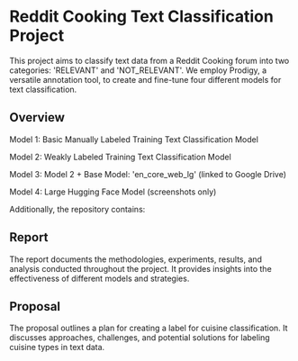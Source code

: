 <h1>Reddit Cooking Text Classification Project</h1>
This project aims to classify text data from a Reddit Cooking forum into two categories: 'RELEVANT' and 'NOT_RELEVANT'. We employ Prodigy, a versatile annotation tool, to create and fine-tune four different models for text classification.

<h2>Overview</h2>

Model 1: Basic Manually Labeled Training Text Classification Model

Model 2: Weakly Labeled Training Text Classification Model

Model 3: Model 2 + Base Model: 'en_core_web_lg' (linked to Google Drive)

Model 4: Large Hugging Face Model (screenshots only)

Additionally, the repository contains:

<h2>Report</h2>
The report documents the methodologies, experiments, results, and analysis conducted throughout the project. It provides insights into the effectiveness of different models and strategies.

<h2>Proposal</h2>
The proposal outlines a plan for creating a label for cuisine classification. It discusses approaches, challenges, and potential solutions for labeling cuisine types in text data.
